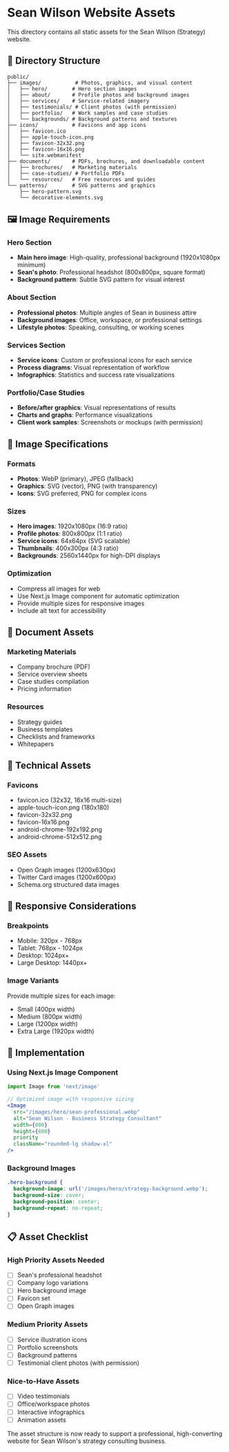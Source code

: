 # Sean Wilson Website Assets

This directory contains all static assets for the Sean Wilson (Strategy) website.

## 📁 Directory Structure

```
public/
├── images/           # Photos, graphics, and visual content
│   ├── hero/        # Hero section images
│   ├── about/       # Profile photos and background images
│   ├── services/    # Service-related imagery
│   ├── testimonials/ # Client photos (with permission)
│   ├── portfolio/   # Work samples and case studies
│   └── backgrounds/ # Background patterns and textures
├── icons/           # Favicons and app icons
│   ├── favicon.ico
│   ├── apple-touch-icon.png
│   ├── favicon-32x32.png
│   ├── favicon-16x16.png
│   └── site.webmanifest
├── documents/       # PDFs, brochures, and downloadable content
│   ├── brochures/   # Marketing materials
│   ├── case-studies/ # Portfolio PDFs
│   └── resources/   # Free resources and guides
└── patterns/        # SVG patterns and graphics
    ├── hero-pattern.svg
    └── decorative-elements.svg
```

## 🖼️ Image Requirements

### Hero Section
- **Main hero image**: High-quality, professional background (1920x1080px minimum)
- **Sean's photo**: Professional headshot (800x800px, square format)
- **Background pattern**: Subtle SVG pattern for visual interest

### About Section
- **Professional photos**: Multiple angles of Sean in business attire
- **Background images**: Office, workspace, or professional settings
- **Lifestyle photos**: Speaking, consulting, or working scenes

### Services Section
- **Service icons**: Custom or professional icons for each service
- **Process diagrams**: Visual representation of workflow
- **Infographics**: Statistics and success rate visualizations

### Portfolio/Case Studies
- **Before/after graphics**: Visual representations of results
- **Charts and graphs**: Performance visualizations
- **Client work samples**: Screenshots or mockups (with permission)

## 🎨 Image Specifications

### Formats
- **Photos**: WebP (primary), JPEG (fallback)
- **Graphics**: SVG (vector), PNG (with transparency)
- **Icons**: SVG preferred, PNG for complex icons

### Sizes
- **Hero images**: 1920x1080px (16:9 ratio)
- **Profile photos**: 800x800px (1:1 ratio)
- **Service icons**: 64x64px (SVG scalable)
- **Thumbnails**: 400x300px (4:3 ratio)
- **Backgrounds**: 2560x1440px for high-DPI displays

### Optimization
- Compress all images for web
- Use Next.js Image component for automatic optimization
- Provide multiple sizes for responsive images
- Include alt text for accessibility

## 📄 Document Assets

### Marketing Materials
- Company brochure (PDF)
- Service overview sheets
- Case studies compilation
- Pricing information

### Resources
- Strategy guides
- Business templates
- Checklists and frameworks
- Whitepapers

## 🔧 Technical Assets

### Favicons
- favicon.ico (32x32, 16x16 multi-size)
- apple-touch-icon.png (180x180)
- favicon-32x32.png
- favicon-16x16.png
- android-chrome-192x192.png
- android-chrome-512x512.png

### SEO Assets
- Open Graph images (1200x630px)
- Twitter Card images (1200x600px)
- Schema.org structured data images

## 📱 Responsive Considerations

### Breakpoints
- Mobile: 320px - 768px
- Tablet: 768px - 1024px  
- Desktop: 1024px+
- Large Desktop: 1440px+

### Image Variants
Provide multiple sizes for each image:
- Small (400px width)
- Medium (800px width)
- Large (1200px width)
- Extra Large (1920px width)

## 🚀 Implementation

### Using Next.js Image Component
```jsx
import Image from 'next/image'

// Optimized image with responsive sizing
<Image
  src="/images/hero/sean-professional.webp"
  alt="Sean Wilson - Business Strategy Consultant"
  width={800}
  height={600}
  priority
  className="rounded-lg shadow-xl"
/>
```

### Background Images
```css
.hero-background {
  background-image: url('/images/hero/strategy-background.webp');
  background-size: cover;
  background-position: center;
  background-repeat: no-repeat;
}
```

## 📋 Asset Checklist

### High Priority Assets Needed
- [ ] Sean's professional headshot
- [ ] Company logo variations
- [ ] Hero background image
- [ ] Favicon set
- [ ] Open Graph images

### Medium Priority Assets
- [ ] Service illustration icons
- [ ] Portfolio screenshots
- [ ] Background patterns
- [ ] Testimonial client photos (with permission)

### Nice-to-Have Assets
- [ ] Video testimonials
- [ ] Office/workspace photos
- [ ] Interactive infographics
- [ ] Animation assets

The asset structure is now ready to support a professional, high-converting website for Sean Wilson's strategy consulting business.
